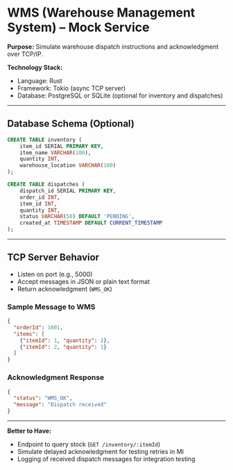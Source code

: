 # WMS (Warehouse Management System) – Mock Service

**Purpose:** Simulate warehouse dispatch instructions and acknowledgment over TCP/IP.

**Technology Stack:**
- Language: Rust
- Framework: Tokio (async TCP server)
- Database: PostgreSQL or SQLite (optional for inventory and dispatches)

---

## Database Schema (Optional)
```sql
CREATE TABLE inventory (
    item_id SERIAL PRIMARY KEY,
    item_name VARCHAR(100),
    quantity INT,
    warehouse_location VARCHAR(100)
);

CREATE TABLE dispatches (
    dispatch_id SERIAL PRIMARY KEY,
    order_id INT,
    item_id INT,
    quantity INT,
    status VARCHAR(50) DEFAULT 'PENDING',
    created_at TIMESTAMP DEFAULT CURRENT_TIMESTAMP
);
```

---

## TCP Server Behavior
- Listen on port (e.g., 5000)
- Accept messages in JSON or plain text format
- Return acknowledgment (`WMS_OK`)

### Sample Message to WMS
```json
{
  "orderId": 1001,
  "items": [
    {"itemId": 1, "quantity": 2},
    {"itemId": 2, "quantity": 1}
  ]
}
```

### Acknowledgment Response
```json
{
  "status": "WMS_OK",
  "message": "Dispatch received"
}
```

---

**Better to Have:**
- Endpoint to query stock (`GET /inventory/:itemId`)
- Simulate delayed acknowledgment for testing retries in MI
- Logging of received dispatch messages for integration testing

